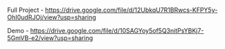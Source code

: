 Full Project - https://drive.google.com/file/d/12UbkqU7R1BRwcs-KFPY5y-OhI0udRJOj/view?usp=sharing

Demo - https://drive.google.com/file/d/10SAGYoy5of5Q3nitPsYBKj7-5GmVB-e2/view?usp=sharing
